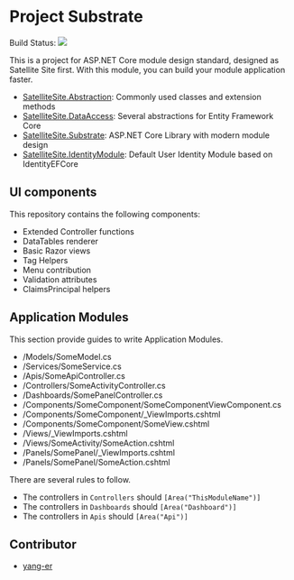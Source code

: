 # Project Substrate

Build Status: ![](https://api.travis-ci.com/namofun/uikit.svg?branch=master)

This is a project for ASP.NET Core module design standard,  designed as Satellite Site first. With this module, you can build your module application faster.

- [SatelliteSite.Abstraction](https://nuget.xylab.fun/packages/SatelliteSite.Abstraction): Commonly used classes and extension methods
- [SatelliteSite.DataAccess](https://nuget.xylab.fun/packages/SatelliteSite.DataAccess): Several abstractions for Entity Framework Core
- [SatelliteSite.Substrate](https://nuget.xylab.fun/packages/SatelliteSite.Substrate): ASP.NET Core Library with modern module design
- [SatelliteSite.IdentityModule](https://nuget.xylab.fun/packages/SatelliteSite.IdentityModule): Default User Identity Module based on IdentityEFCore

## UI components

This repository contains the following components:

- Extended Controller functions
- DataTables renderer
- Basic Razor views
- Tag Helpers
- Menu contribution
- Validation attributes
- ClaimsPrincipal helpers

## Application Modules

This section provide guides to write Application Modules.

- /Models/SomeModel.cs
- /Services/SomeService.cs
- /Apis/SomeApiController.cs
- /Controllers/SomeActivityController.cs
- /Dashboards/SomePanelController.cs
- /Components/SomeComponent/SomeComponentViewComponent.cs
- /Components/SomeComponent/_ViewImports.cshtml
- /Components/SomeComponent/SomeView.cshtml
- /Views/_ViewImports.cshtml
- /Views/SomeActivity/SomeAction.cshtml
- /Panels/SomePanel/_ViewImports.cshtml
- /Panels/SomePanel/SomeAction.cshtml

There are several rules to follow.

- The controllers in `Controllers` should `[Area("ThisModuleName")]`
- The controllers in `Dashboards` should `[Area("Dashboard")]`
- The controllers in `Apis` should `[Area("Api")]`

## Contributor

- [yang-er](https://github.com/yang-er)
